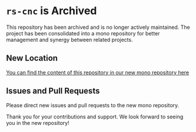 # `rs-cnc` is Archived

This repository has been archived and is no longer actively maintained. The project has been consolidated into a mono repository for better management and synergy between related projects.

## New Location

[You can find the content of this repository in our new mono repository here](https://github.com/astriaorg/astria/tree/main/crates/astria-rs-cnc)

## Issues and Pull Requests

Please direct new issues and pull requests to the new mono repository.

Thank you for your contributions and support. We look forward to seeing you in the new repository!
